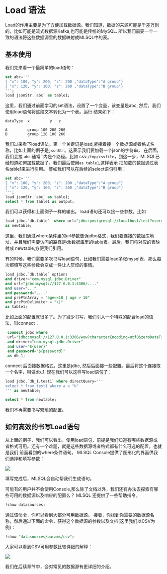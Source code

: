 # Load 语法

Load的作用主要是为了方便加载数据源。我们知道，数据的来源可能是千差万别的，比如可能是流式数据源Kafka,也可能是传统的MySQL. 
所以我们需要一个一致的语法将这些数据源里的数据映射成MLSQL中的表。

## 基本使用

我们先来看一个最简单的load语句：

```sql
set abc='''
{ "x": 100, "y": 200, "z": 200 ,"dataType":"A group"}
{ "x": 120, "y": 100, "z": 260 ,"dataType":"B group"}
''';
load jsonStr.`abc` as table1;
```

这里，我们通过前面学习的set语法，设置了一个变量，该变量是abc, 然后，我们使用load语句将这段文本转化为一个表。运行
结果如下：

```
dataType  x         y   z

A         group	100	200	200
B         group	120	100	260

```

我们过来看下load语法。第一个关键词是load,紧接着接一个数据源或者格式名称，比如上面的例子是`jsonStr`。这表示我们要加载一个json的字符串，
在后面，我们会接.`abc`.通常``内是个路径。比如 csv.`/tmp/csvfile`，到这一步，MLSQL已经知道如何加载数据了，我们最后使用`as table1`,这样表示
把加载的数据通过表名table1来进行引用。 譬如我们可以在后续的select语句引用：

```sql
set abc='''
{ "x": 100, "y": 200, "z": 200 ,"dataType":"A group"}
{ "x": 120, "y": 100, "z": 260 ,"dataType":"B group"}
''';
load jsonStr.`abc` as table1;
select * from table1 as output;
```

我们可以获得和上面例子一样的输出。 load语句还可以接一些参数，比如

```sql
load jdbc.`db.table`  where url="jdbc:postgresql://localhost/test?user=fred&password=secret" 
as newtable;
```

这里，我们通过where条件里的url参数告诉jdbc格式，我们要连接的数据库地址，并且我们需要访问的路径是db数据库里的table表。最后，我们将对应的表映射成
newtable,方便我们引用。

有的时候，我们需要多次书写load语句，比如我们需要load多张mysql表，那么每次都填写这些参数会变成一件让人厌烦的事情。

```sql
load jdbc.`db.table` options
and driver="com.mysql.jdbc.Driver"
and url="jdbc:mysql://127.0.0.1:3306/...."
and user="..."
and password="...."
and prePtnArray = "age<=10 | age > 10"
and prePtnDelimiter = "\|"
as table1;
```

比如上面的配置就很多了。为了减少书写，我们引入一个特殊的配合load的语法，叫connect：


```sql
 connect jdbc where
 url="jdbc:mysql://127.0.0.1:3306/wow?characterEncoding=utf8&zeroDateTimeBehavior=convertToNull&tinyInt1isBit=false"
 and driver="com.mysql.jdbc.Driver"
 and user="${user}"
 and password="${password}"
 as db_1;
```

connect 后面接数据格式，这里是jdbc, 然后后面接一些配置。最后将这个连接取一个名字，叫做db_1. 现在我们可以这样写load语句了：

```sql
load jdbc.`db_1.test1` where directQuery='''
select * from test1 where a = "b"
''' as newtable;

select * from newtable;
```

我们不再需要书写繁琐的配置。

## 如何高效的书写Load语句

从上面的例子，我们可以看出，使用load语句，前提是我们知道有哪些数据源或者格式可用。还有一个难题，就是这些数据源或者格式都有什么可选的配置，也就是我们
前面看到的where条件语句。 MLSQL Console提供了图形化的界面供我们选择和填写参数：

![](http://docs.mlsql.tech/upload_images/WX20190819-152205@2x.png)

填写完成后，MLSQL会自动帮我们生成语句。

可能有的用户并不会使用Console,那么除了文档以外，我们还有办法去探索有哪些可用的数据源以及响应的配置么？ MLSQL 还提供了一些帮助指令。

```sql
!show datasources;
```

通过该命令，你可以看到大部分可用数据源。 接着，你找到你需要的数据源名称，然后通过下面的命令，获得这个数据源的参数以及文档(这里我们以CSV为例)：

```sql
!show "datasources/params/csv";
```

大家可以看到CSV可用参数比较详细的解释：

![](http://docs.mlsql.tech/upload_images/WX20190819-152658@2x.png)

我们在后续章节中，会对常见的数据源有更详细的介绍。

